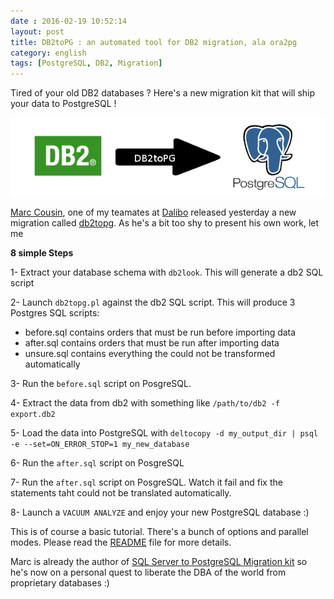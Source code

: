 ```yaml
---
date : 2016-02-19 10:52:14
layout: post
title: DB2toPG : an automated tool for DB2 migration, ala ora2pg
category: english
tags: [PostgreSQL, DB2, Migration]
---
```


Tired of your old DB2 databases ? Here's a new migration kit that will ship your data to PostgreSQL !

<!-- MORE -->

![]( https://raw.githubusercontent.com/daamien/blog/gh-pages/_images/db2topg.png )


[Marc Cousin](https://github.com/marco44), one of my teamates at [Dalibo](http://www.dalibo.com/en/index) released
yesterday a new migration called [db2topg](https://github.com/dalibo/db2topg). As he's a bit too shy to present his own work, let me

**8 simple Steps**

1- Extract your database schema with `db2look`. This will generate a db2 SQL script

2- Launch ``db2topg.pl`` against the db2 SQL script. This will produce 3 Postgres SQL scripts:
  * before.sql contains orders that must be run before importing data
  * after.sql contains  orders that must be run after importing data
  * unsure.sql contains everything the could not be transformed automatically

3-  Run the `before.sql` script on PosgreSQL.

4- Extract the data from db2 with something like `/path/to/db2 -f export.db2`

5- Load the data into PostgreSQL with `deltocopy -d my_output_dir | psql -e --set=ON_ERROR_STOP=1 my_new_database`

6- Run the `after.sql` script on PosgreSQL

7- Run the `after.sql` script on PosgreSQL. Watch it fail and fix the statements taht could not be translated automatically.

8- Launch a `VACUUM ANALYZE` and enjoy your new PostgreSQL database :)

This is of course a basic tutorial. There's a bunch of options and parallel modes.
Please read the [README](https://github.com/dalibo/db2topg) file for more details.

Marc is already the author of [SQL Server to PostgreSQL Migration kit](http://dalibo.github.io/sqlserver2pgsql/) so he's now on a personal quest 
to liberate the DBA of the world from proprietary databases :)

